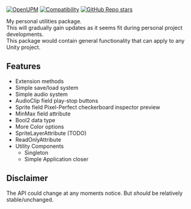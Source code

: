[![OpenUPM](https://img.shields.io/npm/v/com.cammin.camlib?label=openupm&registry_uri=https://package.openupm.com)](https://openupm.com/packages/com.cammin.camlib/)
[![Compatibility](https://img.shields.io/badge/-2021.2+-11191F?logo=Unity)](https://unity3d.com/get-unity/download/archive)
[![GitHub Repo stars](https://img.shields.io/github/stars/Cammin/CamLib?color=%23dca&label=%E2%AD%90)](https://github.com/Cammin/CamLib)

My personal utilities package.  
This will gradually gain updates as it seems fit during personal project developments.  
This package would contain general functionality that can apply to any Unity project.

## Features
  - Extension methods
  - Simple save/load system
  - Simple audio system
  - AudioClip field play-stop buttons
  - Sprite field Pixel-Perfect checkerboard inspector preview
  - MinMax field attribute
  - Bool2 data type
  - More Color options
  - SpriteLayerAttribute (TODO)
  - ReadOnlyAttribute
  - Utility Components
    - Singleton
    - Simple Application closer


## Disclaimer
The API could change at any moments notice. But *should* be relatively stable/unchanged.

